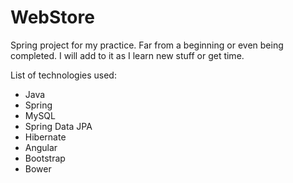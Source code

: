 # WebStore
<p>
Spring project for my practice. Far from a beginning or even being completed. I will add to it as I learn new stuff or get time.
</p>
<p>
List of technologies used:
  <ul>
    <li>
    Java
    </li>
    <li>
    Spring
    </li>
    <li>
    MySQL
    </li>
    <li>
    Spring Data JPA
    </li>
    <li>
    Hibernate
    </li>
    <li>
    Angular
    </li>
    <li>
    Bootstrap
    </li>
    <li>
    Bower
    </li>
  </ul>
</p>